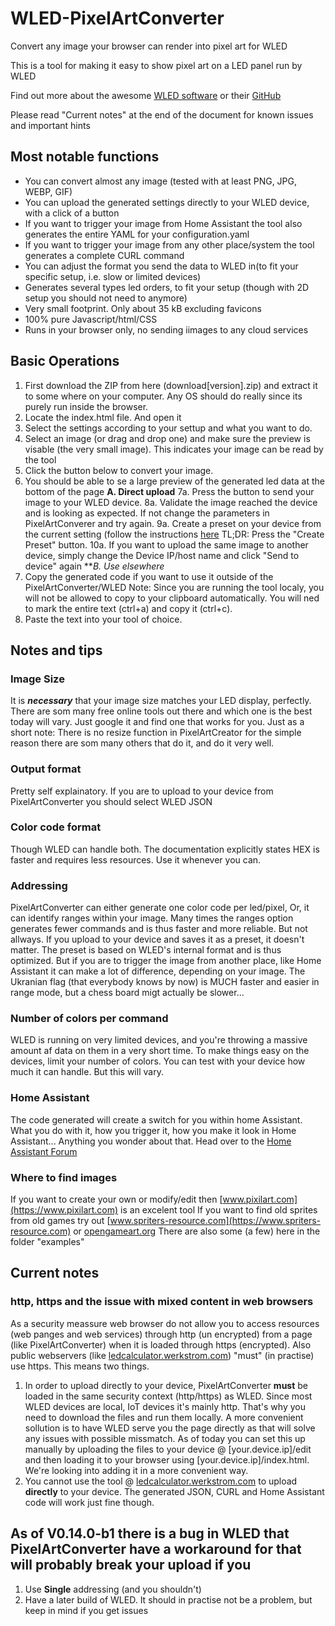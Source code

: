 # WLED-PixelArtConverter
Convert any image your browser can render into pixel art for WLED

This is a tool for making it easy to show pixel art on a LED panel run by WLED

Find out more about the awesome [WLED software](https://kno.wled.ge/) or their [GitHub](https://github.com/Aircoookie/WLED)

Please read "Current notes" at the end of the document for known issues and important hints

## Most notable functions

- You can convert almost any image (tested with at least PNG, JPG, WEBP, GIF)
- You can upload the generated settings directly to your WLED device, with a click of a button
- If you want to trigger your image from Home Assistant the tool also generates the entire YAML for your configuration.yaml
- If you want to trigger your image from any other place/system the tool generates a complete CURL command
- You can adjust the format you send the data to WLED in(to fit your specific setup, i.e. slow or limited devices)
- Generates several types led orders, to fit your setup (though with 2D setup you should not need to anymore)
- Very small footprint. Only about 35 kB excluding favicons
- 100% pure Javascript/html/CSS
- Runs in your browser only, no sending iimages to any cloud services

## Basic Operations

1. First download the ZIP from here (download[version].zip) and extract it to some where on your computer. Any OS should do really since its purely run inside the browser.
2. Locate the index.html file. And open it
3. Select the settings according to your settup and what you want to do.
4. Select an image (or drag and drop one) and make sure the preview is visable (the very small image). This indicates your image can be read by the tool
5. Click the button below to convert your image.
6. You should be able to se a large preview of the generated led data at the bottom of the page
**A. Direct upload**
7a. Press the button to send your image to your WLED device.
8a. Validate the image reached the device and is looking as expected. If not change the parameters in PixelArtConverer and try again.
9a. Create a preset on your device from the current setting (follow the instructions [here](https://kno.wled.ge/features/presets/) TL;DR: Press the "Create Preset" button.
10a. If you want to upload the same image to another device, simply change the Device IP/host name and click "Send to device" again
***B. Use elsewhere*
8. Copy the generated code if you want to use it outside of the PixelArtConverter/WLED Note: Since you are running the tool localy, you will not be allowed to copy to your clipboard automatically. You will ned to mark the entire text (ctrl+a) and copy it (ctrl+c).
9. Paste the text into your tool of choice.

## Notes and tips

### Image Size
It is ***necessary*** that your image size matches your LED display, perfectly. There are som many free online tools out there and which one is the best today will vary. Just google it and find one that works for you. Just as a short note: There is no resize function in PixelArtCreator for the simple reason there are som many others that do it, and do it very well. 

### Output format
Pretty self explainatory. If you are to upload to your device from PixelArtConverter you should select WLED JSON

### Color code format
Though WLED can handle both. The documentation explicitly states HEX is faster and requires less resources. Use it whenever you can.

### Addressing
PixelArtConverter can either generate one color code per led/pixel, Or, it can identify ranges within your image. Many times the ranges option generates fewer commands and is thus faster and more reliable. But not allways. If you upload to your device and saves it as a preset, it doesn't matter. The preset is based on WLED's internal format and is thus optimized. But if you are to trigger the image from another place, like Home Assistant it can make a lot of difference, depending on your image. The Ukranian flag (that everybody knows by now) is MUCH faster and easier in range mode, but a chess board migt actually be slower...

### Number of colors per command
WLED is running on very limited devices, and you're throwing a massive amount af data on them in a very short time. To make things easy on the devices, limit your number of colors. You can test with your device how much it can handle. But this will vary.

### Home Assistant
The code generated will create a switch for you within home Assistant. What you do with it, how you trigger it, how you make it look in Home Assistant... Anything you wonder about that. Head over to the [Home Assistant Forum](https://community.home-assistant.io/)

### Where to find images
If you want to create your own or modify/edit then [www.pixilart.com](https://www.pixilart.com) is an excelent tool
If you want to find old sprites from old games try out [www.spriters-resource.com](https://www.spriters-resource.com) or [opengameart.org](https://opengameart.org/)
There are also some (a few) here in the folder "examples"

## Current notes

### http, https and the issue with **mixed content** in web browsers
As a security meassure web browser do not allow you to access resources (web panges and web services) through http (un encrypted) from a page (like PixelArtConverter) when it is loaded through https (encrypted). Also public webservers (like [ledcalculator.werkstrom.com](https://ledcalculator.werkstrom.com)) "must" (in practise) use https. This means two things.
1. In order to upload directly to your device, PixelArtConverter **must** be loaded in the same security context (http/https) as WLED. Since most WLED devices are local, IoT devices it's mainly http. That's why you need to download the files and run them locally. A more convenient sollution is to have WLED serve you the page directly as that will solve any issues with possible missmatch. As of today you can set this up manually by uploading the files to your device @ [your.device.ip]/edit and then loading it to your browser using [your.device.ip]/index.html. We're looking into adding it in a more convenient way.
2. You cannot use the tool @ [ledcalculator.werkstrom.com](https://ledcalculator.werkstrom.com) to upload **directly** to your device. The generated JSON, CURL and Home Assistant code will work just fine though.

## As of V0.14.0-b1 there is a bug in WLED that PixelArtConverter have a workaround for that will probably break your upload if you
1. Use **Single** addressing (and you shouldn't)
2. Have a later build of WLED.
It should in practise not be a problem, but keep in mind if you get issues




